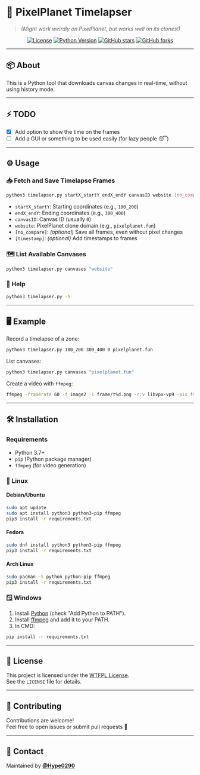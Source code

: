 # 📸 PixelPlanet Timelapser  
> *(Might work weirdly on PixelPlanet, but works well on its clones!)*  

<p align="center">
  <a href="https://www.wtfpl.net/"><img alt="License" src="https://img.shields.io/badge/License-WTFPL-brightgreen"></a>
  <a href="https://www.python.org/"><img alt="Python Version" src="https://img.shields.io/badge/python-3.7%2B-blue.svg"></a>
  <a href="https://github.com/Hype0290/timelapse-bot-pixelplanet/stargazers"><img alt="GitHub stars" src="https://img.shields.io/github/stars/Hype0290/timelapse-bot-pixelplanet?style=social"></a>
  <a href="https://github.com/Hype0290/timelapse-bot-pixelplanet/network"><img alt="GitHub forks" src="https://img.shields.io/github/forks/Hype0290/timelapse-bot-pixelplanet?style=social"></a>
</p>

---

## 📦 About

This is a Python tool that downloads canvas changes in real-time, without using history mode.

---

## ⚡ TODO

- [x] Add option to show the time on the frames  
- [ ] Add a GUI or something to be used easily (for lazy people 😴)

---

## ⚙️ Usage

### 📥 Fetch and Save Timelapse Frames
```bash
python3 timelapser.py startX_startY endX_endY canvasID website [no_compare] [timestamp]
```
- `startX_startY`: Starting coordinates (e.g., `100_200`)
- `endX_endY`: Ending coordinates (e.g., `300_400`)
- `canvasID`: Canvas ID (usually `0`)
- `website`: PixelPlanet clone domain (e.g., `pixelplanet.fun`)
- `[no_compare]`: *(optional)* Save all frames, even without pixel changes
- `[timestamp]`: *(optional)* Add timestamps to frames

### 🗺️ List Available Canvases
```bash
python3 timelapser.py canvases "website"
```

### 📖 Help
```bash
python3 timelapser.py -h
```

---

## 🖥️ Example

Record a timelapse of a zone:
```bash
python3 timelapser.py 100_200 300_400 0 pixelplanet.fun
```

List canvases:
```bash
python3 timelapser.py canvases "pixelplanet.fun"
```

Create a video with `ffmpeg`:
```bash
ffmpeg -framerate 60 -f image2 -i frame/t%d.png -c:v libvpx-vp9 -pix_fmt yuva420p timelapse.mp4
```

---

## 🛠️ Installation

### Requirements
- Python 3.7+
- `pip` (Python package manager)
- `ffmpeg` (for video generation)

### 🐧 Linux

#### Debian/Ubuntu
```bash
sudo apt update
sudo apt install python3 python3-pip ffmpeg
pip3 install -r requirements.txt
```

#### Fedora
```bash
sudo dnf install python3 python3-pip ffmpeg
pip3 install -r requirements.txt
```

#### Arch Linux
```bash
sudo pacman -S python python-pip ffmpeg
pip3 install -r requirements.txt
```

### 🪟 Windows

1. Install [Python](https://www.python.org/downloads/) (check "Add Python to PATH").
2. Install [ffmpeg](https://ffmpeg.org/download.html) and add it to your PATH.
3. In CMD:
```cmd
pip install -r requirements.txt
```

---

## 📜 License

This project is licensed under the [WTFPL License](https://opensource.org/licenses/WTFPL).  
See the `LICENSE` file for details.

---

## 🤝 Contributing

Contributions are welcome!  
Feel free to open issues or submit pull requests 💬

---

## 📧 Contact

Maintained by [**@Hype0290**](https://github.com/Hype0290)
